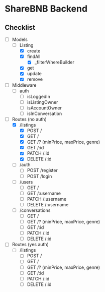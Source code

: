 # ShareBNB Backend

## Checklist

- [ ] Models
    - [ ] Listing
        - [X] create
        - [X] findAll
            - [X] _filterWhereBuilder
        - [X] get
        - [X] update
        - [X] remove

- [ ] Middleware
    - [ ] auth
        - [ ] isLoggedIn
        - [ ] isListingOwner
        - [ ] isAccountOwner
        - [ ] isInConversation

- [ ] Routes (no auth)
    - [X] /listings
        - [X] POST /
        - [X] GET /
        - [X] GET /? (minPrice, maxPrice, genre)
        - [X] GET /:id
        - [X] PATCH /:id
        - [X] DELETE /:id
    - [ ] /auth
        - [ ] POST /register
        - [ ] POST /login
    - [ ] /users
        - [ ] GET /
        - [ ] GET /:username
        - [ ] PATCH /:username
        - [ ] DELETE /:username
    - [ ] /conversations
        - [ ] GET /
        - [ ] GET /? (minPrice, maxPrice, genre)
        - [ ] GET /:id
        - [ ] PATCH /:id
        - [ ] DELETE /:id

- [ ] Routes (yes auth)
    - [ ] /listings
        - [ ] POST /
        - [ ] GET /
        - [ ] GET /? (minPrice, maxPrice, genre)
        - [ ] GET /:id
        - [ ] PATCH /:id
        - [ ] DELETE /:id
